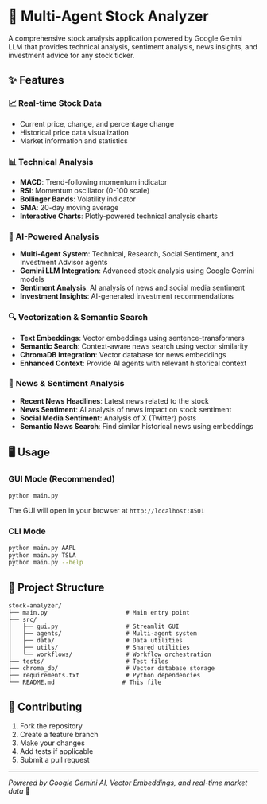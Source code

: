 # 🤖 Multi-Agent Stock Analyzer

A comprehensive stock analysis application powered by Google Gemini LLM that provides technical analysis, sentiment analysis, news insights, and investment advice for any stock ticker.

## ✨ Features

### 📈 **Real-time Stock Data**
- Current price, change, and percentage change
- Historical price data visualization
- Market information and statistics

### 📊 **Technical Analysis**
- **MACD**: Trend-following momentum indicator
- **RSI**: Momentum oscillator (0-100 scale)
- **Bollinger Bands**: Volatility indicator
- **SMA**: 20-day moving average
- **Interactive Charts**: Plotly-powered technical analysis charts

### 🧠 **AI-Powered Analysis**
- **Multi-Agent System**: Technical, Research, Social Sentiment, and Investment Advisor agents
- **Gemini LLM Integration**: Advanced stock analysis using Google Gemini models
- **Sentiment Analysis**: AI analysis of news and social media sentiment
- **Investment Insights**: AI-generated investment recommendations

### 🔍 **Vectorization & Semantic Search**
- **Text Embeddings**: Vector embeddings using sentence-transformers
- **Semantic Search**: Context-aware news search using vector similarity
- **ChromaDB Integration**: Vector database for news embeddings
- **Enhanced Context**: Provide AI agents with relevant historical context

### 📰 **News & Sentiment Analysis**
- **Recent News Headlines**: Latest news related to the stock
- **News Sentiment**: AI analysis of news impact on stock sentiment
- **Social Media Sentiment**: Analysis of X (Twitter) posts
- **Semantic News Search**: Find similar historical news using embeddings

## 🖥️ Usage

### GUI Mode (Recommended)
```bash
python main.py
```
The GUI will open in your browser at `http://localhost:8501`

### CLI Mode
```bash
python main.py AAPL
python main.py TSLA
python main.py --help
```

## 📁 Project Structure

```
stock-analyzer/
├── main.py                      # Main entry point
├── src/
│   ├── gui.py                   # Streamlit GUI
│   ├── agents/                  # Multi-agent system
│   ├── data/                    # Data utilities
│   ├── utils/                   # Shared utilities
│   └── workflows/               # Workflow orchestration
├── tests/                       # Test files
├── chroma_db/                   # Vector database storage
├── requirements.txt             # Python dependencies
└── README.md                   # This file
```

## 🤝 Contributing

1. Fork the repository
2. Create a feature branch
3. Make your changes
4. Add tests if applicable
5. Submit a pull request

---

*Powered by Google Gemini AI, Vector Embeddings, and real-time market data* 🚀 